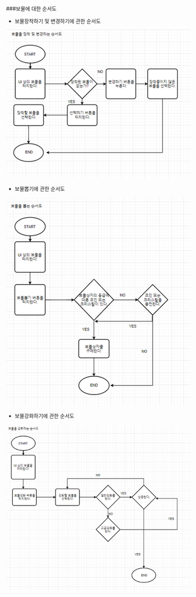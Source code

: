 ###보물에 대한 순서도
- 보물장착하기 및 변경하기에 관한 순서도

![보물장착 및 변경](./사진자료/1108.08.PNG)

- 보물뽑기에 관한 순서도

![보물뽑기](./사진자료/1108.09.PNG)

- 보물강화하기에 관한 순서도

![보물강화](./사진자료/1108.10.PNG)
